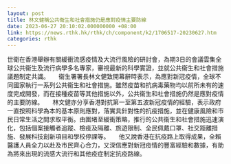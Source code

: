 ```yaml
---
layout: post
title: 林文健稱公共衞生和社會措施仍是應對疫情主要防線
date: 2023-06-27 20:10:02.000000000 +08:00
link: https://news.rthk.hk/rthk/ch/component/k2/1706517-20230627.htm
categories: rthk
---
```


世衛在香港舉辦有關緩衝流感疫情及大流行風險的研討會，為期3日的會議雲集全球公共衞生及流行病學多名專家，審視最新的科學實證，並就公共衞生和社會措施議題制定共識。
　
衞生署署長林文健致開幕辭時表示，為應對新冠疫情，全球不同國家執行一系列公共衞生和社會措施。雖然疫苗和抗病毒藥物均以前所未有的速度完成開發，而在接種疫苗等其他措施以外，公共衞生和社會措施仍然是應對疫情的主要防線。
　
林文健亦分享香港對抗第一至第五波新冠疫情的經驗，表示政府一直按照科學為本的基本原則應對，落實具針對性的抗疫措施，並在健康風險和市民日常生活之間求取平衡。由圍堵至緩衝策略，推行的公共衞生和社會措施迅速演化，包括個案接觸者追蹤、檢疫及隔離、旅遊限制、全民佩戴口罩、社交距離措施、發展科技創新項目和學校停課等。
　
他又說香港在抗疫路上取得成果，全賴醫護人員全力以赴及市民齊心合力，又深信應對新冠疫情的豐富經驗和數據，有助為將來出現的流感大流行和其他疫症制定抗疫路線。
